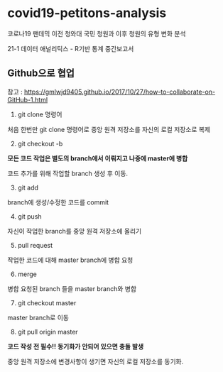 # covid19-petitons-analysis
코로나19 팬데믹 이전 청와대 국민 청원과 이후 청원의 유형 변화 분석

21-1 데이터 애널리틱스 - R기반 통계 중간보고서

## Github으로 협업
참고 : https://gmlwjd9405.github.io/2017/10/27/how-to-collaborate-on-GitHub-1.html

1. git clone 명령어

처음 한번만 git clone 명령어로 중앙 원격 저장소를 자신의 로컬 저장소로 복제

2. git checkout -b

**모든 코드 작업은 별도의 branch에서 이뤄지고 나중에 master에 병합**

코드 추가를 위해 작업할 branch 생성 후 이동. 

3. git add

branch에 생성/수정한 코드를 commit

4. git push

자신이 작업한 branch를 중앙 원격 저장소에 올리기

5. pull request

작업한 코드에 대해 master branch에 병합 요청

6. merge

병합 요청된 branch 들을 master branch와 병합

7. git checkout master

master branch로 이동

8. git pull origin master

**코드 작성 전 필수!! 동기화가 안되어 있으면 충돌 발생**

중앙 원격 저장소에 변경사항이 생기면 자신의 로컬 저장소를 동기화. 

